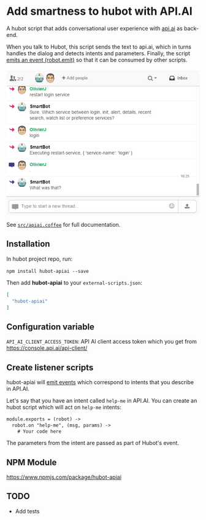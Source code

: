 # Add smartness to hubot with API.AI

A hubot script that adds  conversational user experience with [api.ai](https://api.ai)
as back-end.

When you talk to Hubot, this script sends the text to api.ai, which 
in turns handles the dialog and detects intents and parameters.
Finally, the script [emits an event (robot.emit)](https://github.com/hubotio/hubot/blob/master/docs/scripting.md#events)
so that it can be consumed by other scripts.

![example](img/hubot-api-ai.gif)

See [`src/apiai.coffee`](https://raw.github.hpe.com/olivier-jacques/hubot-screenshot/master/src/screenshot.coffee) 
for full documentation.

## Installation

In hubot project repo, run:

`npm install hubot-apiai --save`

Then add **hubot-apiai** to your `external-scripts.json`:

```json
[
  "hubot-apiai"
]
```

## Configuration variable

`API_AI_CLIENT_ACCESS_TOKEN`: API AI client access token which you get from https://console.api.ai/api-client/ 

## Create listener scripts

hubot-apiai will [emit events](https://github.com/hubotio/hubot/blob/master/docs/scripting.md#events)
which correspond to intents that you describe in API.AI.

Let's say that you have an intent called `help-me` in API.AI. You can create
an hubot script which will act on `help-me` intents:

```
module.exports = (robot) ->
  robot.on "help-me", (msg, params) ->
    # Your code here
```

The parameters from the intent are passed as part of Hubot's event.

## NPM Module

https://www.npmjs.com/package/hubot-apiai

## TODO

- Add tests
